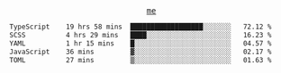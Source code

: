 <p align="center">
  <samp>
    <a href="https://yiwwhl.com">me</a>
  </samp>
</p>

<!--START_SECTION:waka-->

```txt
TypeScript    19 hrs 58 mins  ██████████████████░░░░░░░   72.12 %
SCSS          4 hrs 29 mins   ████░░░░░░░░░░░░░░░░░░░░░   16.23 %
YAML          1 hr 15 mins    █░░░░░░░░░░░░░░░░░░░░░░░░   04.57 %
JavaScript    36 mins         ▓░░░░░░░░░░░░░░░░░░░░░░░░   02.17 %
TOML          27 mins         ▒░░░░░░░░░░░░░░░░░░░░░░░░   01.63 %
```

<!--END_SECTION:waka-->